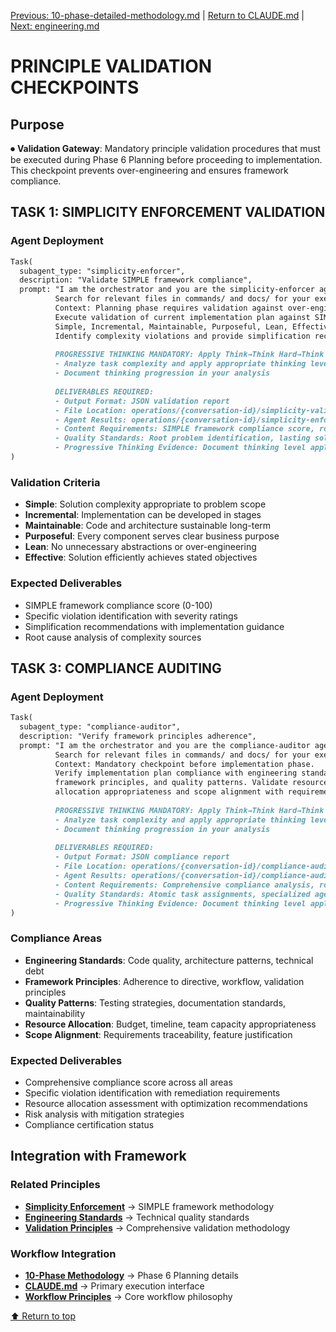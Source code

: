 
[Previous: 10-phase-detailed-methodology.md](10-phase-detailed-methodology.md) | [Return to CLAUDE.md](../../CLAUDE.md) | [Next: engineering.md](../quality-assurance/engineering.md)

# PRINCIPLE VALIDATION CHECKPOINTS

## Purpose

⏺ **Validation Gateway**: Mandatory principle validation procedures that must be executed during Phase 6 Planning before proceeding to implementation. This checkpoint prevents over-engineering and ensures framework compliance.


## TASK 1: SIMPLICITY ENFORCEMENT VALIDATION

### Agent Deployment
```markdown
Task(
  subagent_type: "simplicity-enforcer",
  description: "Validate SIMPLE framework compliance",
  prompt: "I am the orchestrator and you are the simplicity-enforcer agent.
          Search for relevant files in commands/ and docs/ for your execution.
          Context: Planning phase requires validation against over-engineering.
          Execute validation of current implementation plan against SIMPLE framework:
          Simple, Incremental, Maintainable, Purposeful, Lean, Effective principles.
          Identify complexity violations and provide simplification recommendations.
          
          PROGRESSIVE THINKING MANDATORY: Apply Think→Think Hard→Think Harder→UltraThink
          - Analyze task complexity and apply appropriate thinking levels
          - Document thinking progression in your analysis
          
          DELIVERABLES REQUIRED:
          - Output Format: JSON validation report
          - File Location: operations/{conversation-id}/simplicity-validation-{timestamp}.json
          - Agent Results: operations/{conversation-id}/simplicity-enforcer-analysis.json
          - Content Requirements: SIMPLE framework compliance score, root cause analysis, integral solutions
          - Quality Standards: Root problem identification, lasting solution recommendations
          - Progressive Thinking Evidence: Document thinking level applied and rationale"
)
```

### Validation Criteria
- **Simple**: Solution complexity appropriate to problem scope
- **Incremental**: Implementation can be developed in stages
- **Maintainable**: Code and architecture sustainable long-term
- **Purposeful**: Every component serves clear business purpose
- **Lean**: No unnecessary abstractions or over-engineering
- **Effective**: Solution efficiently achieves stated objectives

### Expected Deliverables
- SIMPLE framework compliance score (0-100)
- Specific violation identification with severity ratings
- Simplification recommendations with implementation guidance
- Root cause analysis of complexity sources


## TASK 3: COMPLIANCE AUDITING

### Agent Deployment
```markdown
Task(
  subagent_type: "compliance-auditor",
  description: "Verify framework principles adherence",
  prompt: "I am the orchestrator and you are the compliance-auditor agent.
          Search for relevant files in commands/ and docs/ for your execution.
          Context: Mandatory checkpoint before implementation phase.
          Verify implementation plan compliance with engineering standards,
          framework principles, and quality patterns. Validate resource
          allocation appropriateness and scope alignment with requirements.
          
          PROGRESSIVE THINKING MANDATORY: Apply Think→Think Hard→Think Harder→UltraThink
          - Analyze task complexity and apply appropriate thinking levels
          - Document thinking progression in your analysis
          
          DELIVERABLES REQUIRED:
          - Output Format: JSON compliance report
          - File Location: operations/{conversation-id}/compliance-audit-{timestamp}.json
          - Agent Results: operations/{conversation-id}/compliance-auditor-analysis.json
          - Content Requirements: Comprehensive compliance analysis, root problem identification, integral remediation plan
          - Quality Standards: Atomic task assignments, specialized agent deployment, lasting compliance solutions
          - Progressive Thinking Evidence: Document thinking level applied and rationale"
)
```

### Compliance Areas
- **Engineering Standards**: Code quality, architecture patterns, technical debt
- **Framework Principles**: Adherence to directive, workflow, validation principles
- **Quality Patterns**: Testing strategies, documentation standards, maintainability
- **Resource Allocation**: Budget, timeline, team capacity appropriateness
- **Scope Alignment**: Requirements traceability, feature justification

### Expected Deliverables
- Comprehensive compliance score across all areas
- Specific violation identification with remediation requirements
- Resource allocation assessment with optimization recommendations
- Risk analysis with mitigation strategies
- Compliance certification status


## Integration with Framework

### Related Principles
- **[Simplicity Enforcement](simplicity.md)** → SIMPLE framework methodology
- **[Engineering Standards](../quality-assurance/engineering.md)** → Technical quality standards
- **[Validation Principles](validation.md)** → Comprehensive validation methodology

### Workflow Integration
- **[10-Phase Methodology](10-phase-detailed-methodology.md)** → Phase 6 Planning details
- **[CLAUDE.md](../../CLAUDE.md)** → Primary execution interface
- **[Workflow Principles](../core-authority/workflow.md)** → Core workflow philosophy

[⬆ Return to top](#principle-validation-checkpoints)